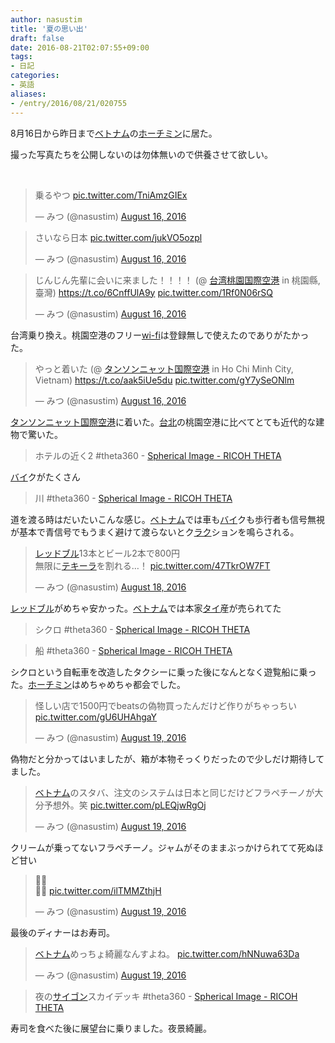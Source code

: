 ```yaml
---
author: nasustim
title: '夏の思い出'
draft: false
date: 2016-08-21T02:07:55+09:00
tags:
- 日記
categories:
- 英語
aliases:
- /entry/2016/08/21/020755
---
```

8月16日から昨日まで<a class="keyword" href="http://d.hatena.ne.jp/keyword/%A5%D9%A5%C8%A5%CA%A5%E0">ベトナム</a>の<a class="keyword" href="http://d.hatena.ne.jp/keyword/%A5%DB%A1%BC%A5%C1%A5%DF%A5%F3">ホーチミン</a>に居た。

撮った写真たちを公開しないのは勿体無いので供養させて欲しい。

 

<blockquote class="twitter-tweet" data-lang="HASH(0x99bd298)">
<p dir="ltr" lang="ja">乗るやつ <a href="https://t.co/TniAmzGIEx">pic.twitter.com/TniAmzGIEx</a></p>
— みつ (@nasustim) <a href="https://twitter.com/nasustim/status/765338211983826945">August 16, 2016</a></blockquote>
<p>
<script async="" src="//platform.twitter.com/widgets.js" charset="utf-8"></script>
</p>
<blockquote class="twitter-tweet" data-lang="HASH(0x99bd298)">
<p dir="ltr" lang="ja">さいなら日本 <a href="https://t.co/jukVO5ozpl">pic.twitter.com/jukVO5ozpl</a></p>
— みつ (@nasustim) <a href="https://twitter.com/nasustim/status/765343162655121408">August 16, 2016</a></blockquote>
<p>
<script async="" src="//platform.twitter.com/widgets.js" charset="utf-8"></script>
</p>
<blockquote class="twitter-tweet" data-lang="HASH(0x99bd298)">
<p dir="ltr" lang="ja">じんじん先輩に会いに来ました！！！！ (@ <a class="keyword" href="http://d.hatena.ne.jp/keyword/%C2%E6%CF%D1%C5%ED%B1%E0%B9%F1%BA%DD%B6%F5%B9%C1">台湾桃園国際空港</a> in 桃園縣, 臺灣) <a href="https://t.co/6CnffUlA9y">https://t.co/6CnffUlA9y</a> <a href="https://t.co/1Rf0N06rSQ">pic.twitter.com/1Rf0N06rSQ</a></p>
— みつ (@nasustim) <a href="https://twitter.com/nasustim/status/765393581435678721">August 16, 2016</a></blockquote>
<p>
<script async="" src="//platform.twitter.com/widgets.js" charset="utf-8"></script>
</p>
台湾乗り換え。桃園空港のフリー<a class="keyword" href="http://d.hatena.ne.jp/keyword/wi-fi">wi-fi</a>は登録無しで使えたのでありがたかった。

<blockquote class="twitter-tweet" data-lang="HASH(0x99bd298)">
<p dir="ltr" lang="ja">やっと着いた (@ <a class="keyword" href="http://d.hatena.ne.jp/keyword/%A5%BF%A5%F3%A5%BD%A5%F3%A5%CB%A5%E3%A5%C3%A5%C8%B9%F1%BA%DD%B6%F5%B9%C1">タンソンニャット国際空港</a> in Ho Chi Minh City, Vietnam) <a href="https://t.co/aak5iUe5du">https://t.co/aak5iUe5du</a> <a href="https://t.co/gY7ySeONlm">pic.twitter.com/gY7ySeONlm</a></p>
— みつ (@nasustim) <a href="https://twitter.com/nasustim/status/765494277690560513">August 16, 2016</a></blockquote>
<p>
<script async="" src="//platform.twitter.com/widgets.js" charset="utf-8"></script>
</p>
<a class="keyword" href="http://d.hatena.ne.jp/keyword/%A5%BF%A5%F3%A5%BD%A5%F3%A5%CB%A5%E3%A5%C3%A5%C8%B9%F1%BA%DD%B6%F5%B9%C1">タンソンニャット国際空港</a>に着いた。<a class="keyword" href="http://d.hatena.ne.jp/keyword/%C2%E6%CB%CC">台北</a>の桃園空港に比べてとても近代的な建物で驚いた。

<script src="https://theta360.com/widgets.js" async="" charset="utf-8"></script>
<blockquote class="ricoh-theta-spherical-image" data-width="500" data-height="375">ホテルの近く2 #theta360 - <a href="https://theta360.com/s/rdkkPOJ5yF9oadLGqQQHTs9Ya" target="_blank">Spherical Image - RICOH THETA</a></blockquote>
<a class="keyword" href="http://d.hatena.ne.jp/keyword/%A5%D0%A5%A4">バイ</a>クがたくさん

<script src="https://theta360.com/widgets.js" async="" charset="utf-8"></script>
<blockquote class="ricoh-theta-spherical-image" data-width="500" data-height="375">川 #theta360 - <a href="https://theta360.com/s/bPrCIohwoJekBK2mlNQRy902m" target="_blank">Spherical Image - RICOH THETA</a></blockquote>
道を渡る時はだいたいこんな感じ。<a class="keyword" href="http://d.hatena.ne.jp/keyword/%A5%D9%A5%C8%A5%CA%A5%E0">ベトナム</a>では車も<a class="keyword" href="http://d.hatena.ne.jp/keyword/%A5%D0%A5%A4">バイ</a>クも歩行者も信号無視が基本で青信号でもうまく避けて渡らないとク<a class="keyword" href="http://d.hatena.ne.jp/keyword/%A5%E9%A5%AF">ラク</a>ションを鳴らされる。

<script src="https://theta360.com/widgets.js" async="" charset="utf-8"></script>
<blockquote class="twitter-tweet" data-lang="HASH(0x99bd298)">
<p dir="ltr" lang="ja"><a class="keyword" href="http://d.hatena.ne.jp/keyword/%A5%EC%A5%C3%A5%C9%A5%D6%A5%EB">レッドブル</a>13本とビール2本で800円<br />無限に<a class="keyword" href="http://d.hatena.ne.jp/keyword/%A5%C6%A5%AD%A1%BC%A5%E9">テキーラ</a>を割れる…！ <a href="https://t.co/47TkrOW7FT">pic.twitter.com/47TkrOW7FT</a></p>
— みつ (@nasustim) <a href="https://twitter.com/nasustim/status/766165658203631616">August 18, 2016</a></blockquote>
<p>
<script async="" src="//platform.twitter.com/widgets.js" charset="utf-8"></script>
</p>
<a class="keyword" href="http://d.hatena.ne.jp/keyword/%A5%EC%A5%C3%A5%C9%A5%D6%A5%EB">レッドブル</a>がめちゃ安かった。<a class="keyword" href="http://d.hatena.ne.jp/keyword/%A5%D9%A5%C8%A5%CA%A5%E0">ベトナム</a>では本家<a class="keyword" href="http://d.hatena.ne.jp/keyword/%A5%BF%A5%A4%A5%E9%A5%F3%A5%C9">タイ</a>産が売られてた

<script src="https://theta360.com/widgets.js" async="" charset="utf-8"></script>
<blockquote class="ricoh-theta-spherical-image" data-width="500" data-height="375">シクロ #theta360 - <a href="https://theta360.com/s/lPVtn6HLpEKgxac0nAdApJKGy" target="_blank">Spherical Image - RICOH THETA</a></blockquote>
<script async="" src="https://theta360.com/widgets.js" charset="utf-8"></script>
<blockquote class="ricoh-theta-spherical-image" data-width="500" data-height="375">船 #theta360 - <a href="https://theta360.com/s/oxRENID2JSGbRwDPMJBWQ1hFU" target="_blank">Spherical Image - RICOH THETA</a></blockquote>
シクロという自転車を改造したタクシーに乗った後になんとなく遊覧船に乗った。<a class="keyword" href="http://d.hatena.ne.jp/keyword/%A5%DB%A1%BC%A5%C1%A5%DF%A5%F3">ホーチミン</a>はめちゃめちゃ都会でした。

<script src="https://theta360.com/widgets.js" async="" charset="utf-8"></script>
<blockquote class="twitter-tweet" data-lang="HASH(0x99bd298)">
<p dir="ltr" lang="ja">怪しい店で1500円でbeatsの偽物買ったんだけど作りがちゃっちい <a href="https://t.co/gU6UHAhgaY">pic.twitter.com/gU6UHAhgaY</a></p>
— みつ (@nasustim) <a href="https://twitter.com/nasustim/status/766472687233359872">August 19, 2016</a></blockquote>
<p>
<script async="" src="//platform.twitter.com/widgets.js" charset="utf-8"></script>
</p>
偽物だと分かってはいましたが、箱が本物そっくりだったので少しだけ期待してました。

<blockquote class="twitter-tweet" data-lang="HASH(0x99bd298)">
<p dir="ltr" lang="ja"><a class="keyword" href="http://d.hatena.ne.jp/keyword/%A5%D9%A5%C8%A5%CA%A5%E0">ベトナム</a>のスタバ、注文のシステムは日本と同じだけどフラペチーノが大分予想外。笑 <a href="https://t.co/pLEQjwRgOj">pic.twitter.com/pLEQjwRgOj</a></p>
— みつ (@nasustim) <a href="https://twitter.com/nasustim/status/766486278934192128">August 19, 2016</a></blockquote>
<p>
<script async="" src="//platform.twitter.com/widgets.js" charset="utf-8"></script>
</p>
クリームが乗ってないフラペチーノ。ジャムがそのままぶっかけられてて死ぬほど甘い

<blockquote class="twitter-tweet" data-lang="HASH(0x99bd298)">
<p dir="ltr" lang="und">🍣🍣<br />🍣🍣 <a href="https://t.co/ilTMMZthjH">pic.twitter.com/ilTMMZthjH</a></p>
— みつ (@nasustim) <a href="https://twitter.com/nasustim/status/766600437256429569">August 19, 2016</a></blockquote>
<p>
<script async="" src="//platform.twitter.com/widgets.js" charset="utf-8"></script>
</p>
最後のディナーはお寿司。

<blockquote class="twitter-tweet" data-lang="HASH(0x99bd298)">
<p dir="ltr" lang="ja"><a class="keyword" href="http://d.hatena.ne.jp/keyword/%A5%D9%A5%C8%A5%CA%A5%E0">ベトナム</a>めっちょ綺麗なんすよね。 <a href="https://t.co/hNNuwa63Da">pic.twitter.com/hNNuwa63Da</a></p>
— みつ (@nasustim) <a href="https://twitter.com/nasustim/status/766607753922039809">August 19, 2016</a></blockquote>
<p>
<script async="" src="//platform.twitter.com/widgets.js" charset="utf-8"></script>
</p>
<blockquote class="ricoh-theta-spherical-image" data-width="500" data-height="375">夜の<a class="keyword" href="http://d.hatena.ne.jp/keyword/%A5%B5%A5%A4%A5%B4%A5%F3">サイゴン</a>スカイデッキ #theta360 - <a href="https://theta360.com/s/gVAicGM69EKHS3yGaOn795psS" target="_blank">Spherical Image - RICOH THETA</a></blockquote>
寿司を食べた後に展望台に乗りました。夜景綺麗。

<script src="https://theta360.com/widgets.js" async="" charset="utf-8"></script>
 

